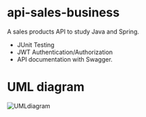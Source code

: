 # api-sales-business

A sales products API to study Java and Spring.

- JUnit Testing
-  JWT Authentication/Authorization
- API documentation with Swagger.

# UML diagram

![UMLdiagram](https://user-images.githubusercontent.com/105166358/219141574-e8c8b756-8a7b-49d3-bc7b-667561b5228c.png)
